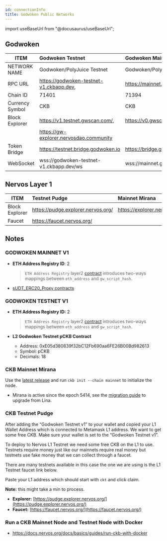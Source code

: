 ```yaml
---
id: connectionInfo
title: Godwoken Public Networks
---
```


import useBaseUrl from "@docusaurus/useBaseUrl";

## Godwoken

| ITEM            | Godwoken Testnet                        | Godwoken Mainnet v0             | Godwoken Mainnet v1                         |
| --------------- | :-------------------------------------- | :------------------------------ | :------------------------------------------ |
| NETWORK NAME    | Godwoken/PolyJuice Testnet              | Godwoken/PolyJuice Mainnet      | Godwoken/PolyJuice Mainnet                  |
| RPC URL         | https://godwoken-testnet-v1.ckbapp.dev, | https://mainnet.godwoken.io/rpc | https://v1.mainnet.godwoken.io/rpc          |
| Chain ID        | 71401                                   | 71394                           | 71402                                       |
| Currency Symbol | CKB                                     | CKB                             | CKB                                         |
| Block Explorer  | https://v1.testnet.gwscan.com/,         | https://v0.gwscan.com/          | https://gwscan.com/, https://v1.gwscan.com/ |
|                 | https://gw-explorer.nervosdao.community |                                 |
| Token Bridge    | https://testnet.bridge.godwoken.io      | https://bridge.godwoken.io      | https://bridge.godwoken.io                  |
| WebSocket       | wss://godwoken-testnet-v1.ckbapp.dev/ws | wss://mainnet.godwoken.io/ws    | wss://v1.mainnet.godwoken.io/ws             |

## Nervos Layer 1

| ITEM           | Testnet Pudge                      | Mainnet Mirana              |
| -------------- | :--------------------------------- | :-------------------------- |
| Block Explorer | https://pudge.explorer.nervos.org/ | https://explorer.nervos.org |
| Faucet         | https://faucet.nervos.org/         |                             |

## Notes

### GODWOKEN MAINNET V1

- **ETH Address Registry ID**: 2

  > `ETH Address Registry` layer2 [contract](https://github.com/nervosnetwork/godwoken-scripts/blob/master/c/contracts/eth_addr_reg.c) introduces two-ways mappings between `eth_address` and `gw_script_hash`.

- [sUDT_ERC20_Proxy contracts](https://github.com/nervosnetwork/godwoken-info/blob/mainnet_v1/mainnet_v1/bridged-token-list.json)

### GODWOKEN TESTNET V1

- **ETH Address Registry ID:** 2

  > `ETH Address Registry` layer2 [contract](https://github.com/nervosnetwork/godwoken-scripts/blob/master/c/contracts/eth_addr_reg.c) introduces two-ways mappings between `eth_address` and `gw_script_hash`.

- **L2 Godwoken Testnet pCKB Contract**

  - Address: 0xE05d380839f32bC12Fb690aa6FE26B00Bd982613
  - Symbol: pCKB
  - Decimals: 18

### CKB Mainnet Mirana

Use the [latest release](https://github.com/nervosnetwork/ckb/releases/latest) and run `ckb init --chain mainnet` to initialize the node.

- Mirana is active since the epoch 5414, see the [migration guide](https://github.com/jordanmack/nervos-ckb2021-hard-fork-migration-guide) to upgrade from Lina.

### **CKB Testnet Pudge**

After adding the “Godwoken Testnet v1” to your wallet and copied your L1 Wallet Address which is connected to Metamask L1 address. We want to get some free CKB. Make sure your wallet is set to the “Godwoken Testnet v1”.

To deploy to Nervos L1 Testnet we need some free CKB on the L1 to use. Testnets require money just like our mainnets require real money but testnets use fake money that we can collect through a faucet.

There are many testnets available in this case the one we are using is the L1 Testnet faucet link below.

Paste your L1 address which should start with `ckt` and click claim.

**Note:** this might take a min to process.

- **Explorer:** [https://pudge.explorer.nervos.org/](https://pudge.explorer.nervos.org/)
- **Faucet:** [https://faucet.nervos.org/](https://faucet.nervos.org/)

### Run a CKB Mainnet Node and Testnet Node with Docker

- https://docs.nervos.org/docs/basics/guides/run-ckb-with-docker
